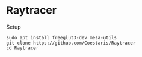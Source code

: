 # Raytracer
Setup
```
sudo apt install freeglut3-dev mesa-utils
git clone https://github.com/Coestaris/Raytracer
cd Raytracer
```
